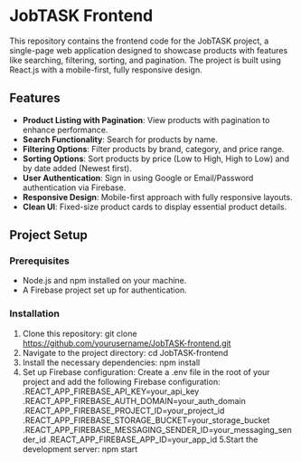 # JobTASK Frontend

This repository contains the frontend code for the JobTASK project, a single-page web application designed to showcase products with features like searching, filtering, sorting, and pagination. The project is built using React.js with a mobile-first, fully responsive design.

## Features

- **Product Listing with Pagination**: View products with pagination to enhance performance.
- **Search Functionality**: Search for products by name.
- **Filtering Options**: Filter products by brand, category, and price range.
- **Sorting Options**: Sort products by price (Low to High, High to Low) and by date added (Newest first).
- **User Authentication**: Sign in using Google or Email/Password authentication via Firebase.
- **Responsive Design**: Mobile-first approach with fully responsive layouts.
- **Clean UI**: Fixed-size product cards to display essential product details.

## Project Setup

### Prerequisites

- Node.js and npm installed on your machine.
- A Firebase project set up for authentication.

### Installation

1. Clone this repository: git clone https://github.com/yourusername/JobTASK-frontend.git
2. Navigate to the project directory: cd JobTASK-frontend
3. Install the necessary dependencies: npm install
4. Set up Firebase configuration: Create a .env file in the root of your project and add the following Firebase configuration:
.REACT_APP_FIREBASE_API_KEY=your_api_key
.REACT_APP_FIREBASE_AUTH_DOMAIN=your_auth_domain
.REACT_APP_FIREBASE_PROJECT_ID=your_project_id
.REACT_APP_FIREBASE_STORAGE_BUCKET=your_storage_bucket
.REACT_APP_FIREBASE_MESSAGING_SENDER_ID=your_messaging_sender_id
.REACT_APP_FIREBASE_APP_ID=your_app_id
5.Start the development server: npm start

